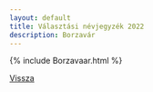 ```yaml
---
layout: default
title: Választási névjegyzék 2022
description: Borzavár
---
```


{% include Borzavaar.html %}

[Vissza](./)